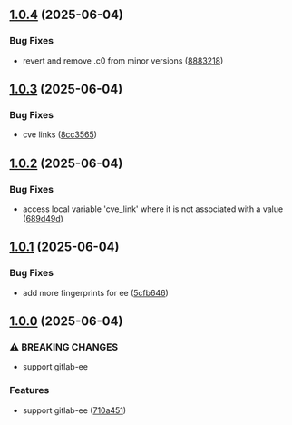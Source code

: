 ## [1.0.4](https://github.com/l4rm4nd/GitLab-Enumerator/compare/v1.0.3...v1.0.4) (2025-06-04)


### Bug Fixes

* revert and remove .c0 from minor versions ([8883218](https://github.com/l4rm4nd/GitLab-Enumerator/commit/8883218cacf8795d47136b92181df1183f28554f))

## [1.0.3](https://github.com/l4rm4nd/GitLab-Enumerator/compare/v1.0.2...v1.0.3) (2025-06-04)


### Bug Fixes

* cve links ([8cc3565](https://github.com/l4rm4nd/GitLab-Enumerator/commit/8cc3565b8db1f9ca15feee4bfbc22a4af53b3ab7))

## [1.0.2](https://github.com/l4rm4nd/GitLab-Enumerator/compare/v1.0.1...v1.0.2) (2025-06-04)


### Bug Fixes

* access local variable 'cve_link' where it is not associated with a value ([689d49d](https://github.com/l4rm4nd/GitLab-Enumerator/commit/689d49dbad84b5203123aeafd101ddd79e9b2150))

## [1.0.1](https://github.com/l4rm4nd/GitLab-Enumerator/compare/v1.0.0...v1.0.1) (2025-06-04)


### Bug Fixes

* add more fingerprints for ee ([5cfb646](https://github.com/l4rm4nd/GitLab-Enumerator/commit/5cfb6462ea00ee962e9e529c9d20d230e90daaf3))

## [1.0.0](https://github.com/l4rm4nd/GitLab-Enumerator/compare/v0.2.0...v1.0.0) (2025-06-04)


### ⚠ BREAKING CHANGES

* support gitlab-ee

### Features

* support gitlab-ee ([710a451](https://github.com/l4rm4nd/GitLab-Enumerator/commit/710a451201092bf08c85ed97ca5e2067e6652d5c))

